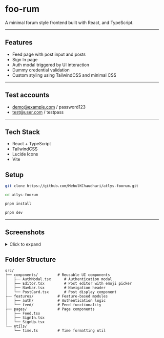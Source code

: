 # foo-rum

A minimal forum style frontend built with React, and TypeScript.

---

## Features

- Feed page with post input and posts
- Sign In page
- Auth modal triggered by UI interaction
- Dummy credential validation
- Custom styling using TailwindCSS and minimal CSS

---

## Test accounts

- demo@example.com / password123
- test@user.com / testpass

---

## Tech Stack

- React + TypeScript
- TailwindCSS
- Lucide Icons
- Vite

## Setup

```bash
git clone https://github.com/MehulKChaudhari/atlys-foorum.git
```

```bash
cd atlys-foorum
```

```bash
pnpm install
```

```bash
pnpm dev
```
---

## Screenshots

<details>
<summary>Click to expand</summary>

### Authentication Modal
![Auth Modal](https://github.com/user-attachments/assets/3132594a-2cea-46af-97b5-a67affd746d0)


### Post Editor
![Editor](https://github.com/user-attachments/assets/9ae5e36c-89dd-460d-ac9c-497531a54890)

</details>

## Folder Structure

```
src/
├── components/         # Reusable UI components
│   ├── AuthModal.tsx      # Authentication modal
│   ├── Editor.tsx         # Post editor with emoji picker
│   ├── Navbar.tsx         # Navigation header
│   └── PostCard.tsx       # Post display component
├── features/           # Feature-based modules
│   ├── auth/           # Authentication logic
│   └── feed/           # Feed functionality
├── pages/              # Page components
│   ├── Feed.tsx
│   ├── SignIn.tsx
│   └── SignUp.tsx
└── utils/
    └── time.ts         # Time formatting util
```



